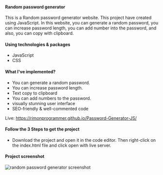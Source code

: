<h4>Random password generator</h4>
<p>
This is a Random password generator website. This project have created using JavaScript. In this website, you can generate a random password, you can increase password length, you can add number into the password, and also, you can copy with clipboard.
</p>

<h4>Using technologies & packages</h4>
<ul>
  <li>JavaScript</li>
  <li>CSS</li>
</ul>

<h4>What I've implemented?</h4>
<ul>
  <li>You can generate a random password.</li>
  <li>You can increase password length.</li>
  <li>Text copy to clipboard</li>
  <li>You can add numbers to the password.</li>
  <li>visually stunning user interface</li>
  <li>SEO-friendly & well-commented code</li>
</ul>

Live: https://rimonprogrammer.github.io/Password-Generator-JS/
<h4>Follow the 3 Steps to get the project</h4>
<ul>
  <li>Download the project and open it in the code editor. Then right-click on the index.html file and click open with live server.</li>
</ul>

<h4>Project screenshot</h4>
<img src="https://rimonprogrammer.netlify.app/public/password-gen-js.png" alt="random password generator screenshot" >


